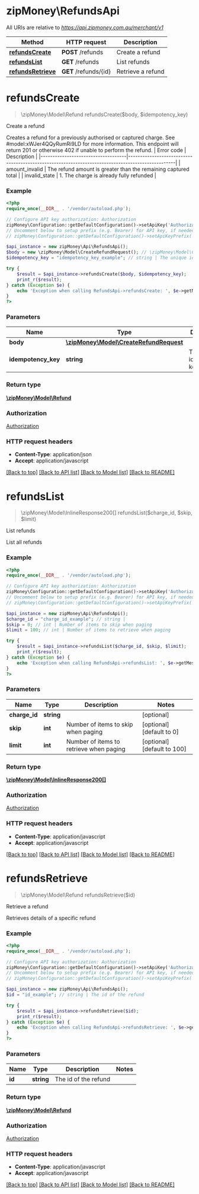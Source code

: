 # zipMoney\RefundsApi

All URIs are relative to *https://api.zipmoney.com.au/merchant/v1*

Method | HTTP request | Description
------------- | ------------- | -------------
[**refundsCreate**](RefundsApi.md#refundsCreate) | **POST** /refunds | Create a refund
[**refundsList**](RefundsApi.md#refundsList) | **GET** /refunds | List refunds
[**refundsRetrieve**](RefundsApi.md#refundsRetrieve) | **GET** /refunds/{id} | Retrieve a refund


# **refundsCreate**
> \zipMoney\Model\Refund refundsCreate($body, $idempotency_key)

Create a refund

Creates a refund for a previously authorised or captured charge. See #model:xWJer4QQyRumRi9LD for more information.  This endpoint will return 201 or otherwise 402 if unable to perform the refund.   | Error code | Description | |------------------------------------|--------------------------------------------------------------------------------------------------| | amount_invalid | The refund amount is greater than the remaining captured total | | invalid_state | 1. The charge is already fully refunded |

### Example
```php
<?php
require_once(__DIR__ . '/vendor/autoload.php');

// Configure API key authorization: Authorization
zipMoney\Configuration::getDefaultConfiguration()->setApiKey('Authorization', 'YOUR_API_KEY');
// Uncomment below to setup prefix (e.g. Bearer) for API key, if needed
// zipMoney\Configuration::getDefaultConfiguration()->setApiKeyPrefix('Authorization', 'Bearer');

$api_instance = new zipMoney\Api\RefundsApi();
$body = new \zipMoney\Model\CreateRefundRequest(); // \zipMoney\Model\CreateRefundRequest | 
$idempotency_key = "idempotency_key_example"; // string | The unique idempotency key.

try {
    $result = $api_instance->refundsCreate($body, $idempotency_key);
    print_r($result);
} catch (Exception $e) {
    echo 'Exception when calling RefundsApi->refundsCreate: ', $e->getMessage(), PHP_EOL;
}
?>
```

### Parameters

Name | Type | Description  | Notes
------------- | ------------- | ------------- | -------------
 **body** | [**\zipMoney\Model\CreateRefundRequest**](../Model/\zipMoney\Model\CreateRefundRequest.md)|  | [optional]
 **idempotency_key** | **string**| The unique idempotency key. | [optional]

### Return type

[**\zipMoney\Model\Refund**](../Model/Refund.md)

### Authorization

[Authorization](../../README.md#Authorization)

### HTTP request headers

 - **Content-Type**: application/json
 - **Accept**: application/javascript

[[Back to top]](#) [[Back to API list]](../../README.md#documentation-for-api-endpoints) [[Back to Model list]](../../README.md#documentation-for-models) [[Back to README]](../../README.md)

# **refundsList**
> \zipMoney\Model\InlineResponse200[] refundsList($charge_id, $skip, $limit)

List refunds

List all refunds

### Example
```php
<?php
require_once(__DIR__ . '/vendor/autoload.php');

// Configure API key authorization: Authorization
zipMoney\Configuration::getDefaultConfiguration()->setApiKey('Authorization', 'YOUR_API_KEY');
// Uncomment below to setup prefix (e.g. Bearer) for API key, if needed
// zipMoney\Configuration::getDefaultConfiguration()->setApiKeyPrefix('Authorization', 'Bearer');

$api_instance = new zipMoney\Api\RefundsApi();
$charge_id = "charge_id_example"; // string | 
$skip = 0; // int | Number of items to skip when paging
$limit = 100; // int | Number of items to retrieve when paging

try {
    $result = $api_instance->refundsList($charge_id, $skip, $limit);
    print_r($result);
} catch (Exception $e) {
    echo 'Exception when calling RefundsApi->refundsList: ', $e->getMessage(), PHP_EOL;
}
?>
```

### Parameters

Name | Type | Description  | Notes
------------- | ------------- | ------------- | -------------
 **charge_id** | **string**|  | [optional]
 **skip** | **int**| Number of items to skip when paging | [optional] [default to 0]
 **limit** | **int**| Number of items to retrieve when paging | [optional] [default to 100]

### Return type

[**\zipMoney\Model\InlineResponse200[]**](../Model/InlineResponse200.md)

### Authorization

[Authorization](../../README.md#Authorization)

### HTTP request headers

 - **Content-Type**: application/javascript
 - **Accept**: application/javascript

[[Back to top]](#) [[Back to API list]](../../README.md#documentation-for-api-endpoints) [[Back to Model list]](../../README.md#documentation-for-models) [[Back to README]](../../README.md)

# **refundsRetrieve**
> \zipMoney\Model\Refund refundsRetrieve($id)

Retrieve a refund

Retrieves details of a specific refund

### Example
```php
<?php
require_once(__DIR__ . '/vendor/autoload.php');

// Configure API key authorization: Authorization
zipMoney\Configuration::getDefaultConfiguration()->setApiKey('Authorization', 'YOUR_API_KEY');
// Uncomment below to setup prefix (e.g. Bearer) for API key, if needed
// zipMoney\Configuration::getDefaultConfiguration()->setApiKeyPrefix('Authorization', 'Bearer');

$api_instance = new zipMoney\Api\RefundsApi();
$id = "id_example"; // string | The id of the refund

try {
    $result = $api_instance->refundsRetrieve($id);
    print_r($result);
} catch (Exception $e) {
    echo 'Exception when calling RefundsApi->refundsRetrieve: ', $e->getMessage(), PHP_EOL;
}
?>
```

### Parameters

Name | Type | Description  | Notes
------------- | ------------- | ------------- | -------------
 **id** | **string**| The id of the refund |

### Return type

[**\zipMoney\Model\Refund**](../Model/Refund.md)

### Authorization

[Authorization](../../README.md#Authorization)

### HTTP request headers

 - **Content-Type**: application/javascript
 - **Accept**: application/javascript

[[Back to top]](#) [[Back to API list]](../../README.md#documentation-for-api-endpoints) [[Back to Model list]](../../README.md#documentation-for-models) [[Back to README]](../../README.md)

